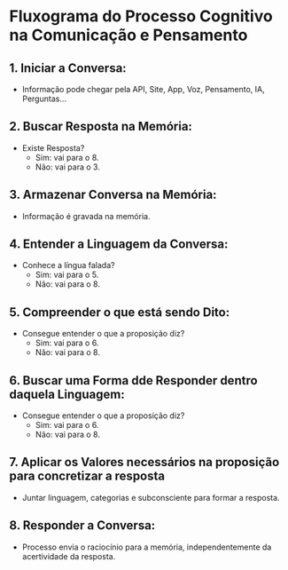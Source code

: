 # Fluxograma do Processo Cognitivo na Comunicação e Pensamento

## 1. **Iniciar a Conversa:**

- Informação pode chegar pela API, Site, App, Voz, Pensamento, IA, Perguntas...

## 2. **Buscar Resposta na Memória:**

- Existe Resposta?
  - Sim: vai para o 8.
  - Não: vai para o 3.

## 3. **Armazenar Conversa na Memória:**

- Informação é gravada na memória.

## 4. **Entender a Linguagem da Conversa:**

- Conhece a língua falada?
  - Sim: vai para o 5.
  - Não: vai para o 8.

## 5. **Compreender o que está sendo Dito:**

- Consegue entender o que a proposição diz?
  - Sim: vai para o 6.
  - Não: vai para o 8.

## 6. **Buscar uma Forma dde Responder dentro daquela Linguagem:**

- Consegue entender o que a proposição diz?
  - Sim: vai para o 6.
  - Não: vai para o 8.

## 7. **Aplicar os Valores necessários na proposição para concretizar a resposta**

- Juntar linguagem, categorias e subconsciente para formar a resposta.

## 8. **Responder a Conversa:**

- Processo envia o raciocínio para a memória, independentemente da acertividade da resposta.
